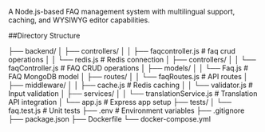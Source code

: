  A Node.js-based FAQ management system with multilingual support, caching, and WYSIWYG editor capabilities.

 ##Directory Structure


├── backend/
│   ├── controllers/
│   │   ├── faqcontroller.js      # faq crud operations
│   │   └── redis.js         # Redis connection
│   ├── controllers/
│   │   └── faqController.js # FAQ CRUD operations
│   ├── models/
│   │   └── Faq.js          # FAQ MongoDB model
│   ├── routes/
│   │   └── faqRoutes.js    # API routes
│   ├── middleware/
│   │   ├── cache.js        # Redis caching
│   │   └── validator.js    # Input validation
│   ├── services/
│   │   └── translationService.js # Translation API integration
│   └── app.js              # Express app setup
├── tests/
│   └── faq.test.js        # Unit tests
├── .env                    # Environment variables
├── .gitignore
├── package.json
├── Dockerfile
└── docker-compose.yml
